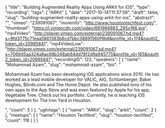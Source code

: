 {
  "title": "Building Augmented Reality Apps Using ARKit for iOS",
  "type": "recording",
  "tags": [
    "ARKit"
  ],
  "date": "2017-10-14T11:37:59",
  "draft": false,
  "slug": "building-augmented-reality-apps-using-arkit-for-ios",
  "abstract": "",
  "vimeo": "239091067",
  "moreinfo": "http://www.houstontechfest.com/",
  "thumbnail": "https://i.vimeocdn.com/video/661966883_295x166.jpg",
  "mp4Video": "http://player.vimeo.com/external/239091067.hd.mp4?s=9fd3775c71eaa5861383b8cd7bbc38891560f9b8&profile_id=174&oauth2_token_id=20985841",
  "mp4VideoLow": "http://player.vimeo.com/external/239091067.sd.mp4?s=706945aa324a8ac68b248ab64dd78f2d9a945775&profile_id=165&oauth2_token_id=20985841",
  "recordingID": 122,
  "speakers": [
    {
      "name": "Mohammad Azam",
      "slug": "mohammad-azam",
      "bio": "<p>Mohammad Azam has been developing iOS applications since 2010. He has worked as a lead mobile developer for VALIC, AIG, Schlumberger, Baker Hughes, Blinds.com and The Home Depot. He also published tons of his own apps to the App Store and was even featured by Apple for his app, Vegetable Tree. Check out his portfolio. Currently, he is teaching iOS development for The Iron Yard in Houston.</p>",
      "count": 5
    }
  ],
  "ugtvtags": [
    {
      "name": "ARKit",
      "slug": "arkit",
      "count": 2
    }
  ],
  "meetups": [
    {
      "name": "Houston Techfest",
      "slug": "houston-techfest",
      "count": 118
    }
  ]
}